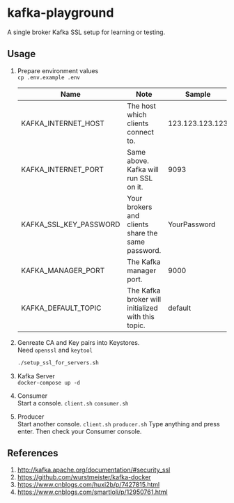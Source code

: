 # kafka-playground  
A single broker Kafka SSL setup for learning or testing.

## Usage

1. Prepare environment values  
   `cp .env.example .env`  

    | Name                   | Note                                               | Sample          |
    | ---------------------- | -------------------------------------------------- | --------------- |
    | KAFKA_INTERNET_HOST    | The host which clients connect to.                 | 123.123.123.123 |
    | KAFKA_INTERNET_PORT    | Same above. Kafka will run SSL on it.              | 9093            |
    | KAFKA_SSL_KEY_PASSWORD | Your brokers and clients share the same password.  | YourPassword    |
    | KAFKA_MANAGER_PORT     | The Kafka manager port.                            | 9000            |
    | KAFKA_DEFAULT_TOPIC    | The Kafka broker will initialized with this topic. | default         |

2. Genreate CA and Key pairs into Keystores.  
   Need `openssl` and `keytool`  
    ```bash
    ./setup_ssl_for_servers.sh
    ```

3. Kafka Server  
    `docker-compose up -d`
4. Consumer  
    Start a console.
    `client.sh`
    `consumer.sh`
5. Producer  
    Start another console.
    `client.sh`
    `producer.sh`
    Type anything and press enter. Then check your Consumer console.


## References
1. http://kafka.apache.org/documentation/#security_ssl
2. https://github.com/wurstmeister/kafka-docker
3. https://www.cnblogs.com/huxi2b/p/7427815.html
4. https://www.cnblogs.com/smartloli/p/12950761.html